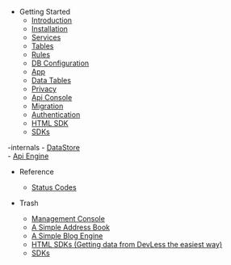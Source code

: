 - Getting Started
    - [Introduction](/docs/{{version}}/philosophy)
    - [Installation](/docs/{{version}}/installation)
    - [Services](/docs/{{version}}/service)
    - [Tables](/docs/{{version}}/service)
    - [Rules](/docs/{{version}}/service)
    - [DB Configuration](/docs/{{version}}/service)
    - [App](/docs/{{version}}/service)
    - [Data Tables](/docs/{{version}}/service)
    - [Privacy](/docs/{{version}}/service)
    - [Api Console](/docs/{{version}}/service)
    - [Migration](/docs/{{version}}/service)
    - [Authentication](/docs/{{version}}/authentication)
    - [HTML SDK](/docs/{{version}}/html-sdk)
    - [SDKs](/docs/{{version}}/SDKs)
    
-internals
    - [DataStore](/docs/{{version}}/datastore)  
    - [Api Engine](/docs/{{version}}/api-engine)

- Reference
    - [Status Codes](/docs/{{version}}/status-code)

- Trash 
    - [Management Console](/docs/{{version}}/management-console)
    - [A Simple Address Book ](/docs/{{version}}/address-book)
    - [A Simple Blog Engine ](/docs/{{version}}/blog-engine)
    - [HTML SDKs (Getting data from DevLess the easiest way)](/docs/{{version}}/html-sdk)
    - [SDKs](/docs/{{version}}/SDKs)
    

